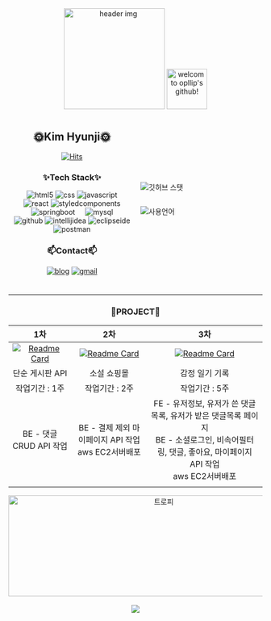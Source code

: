 <div align="center">
  <img src="https://capsule-render.vercel.app/api?type=venom&height=180&color=0:0250c5,100:d43f8d&section=header" height="200" alt="header img"  />
  <img src="https://readme-typing-svg.demolab.com?font=DynaPuff&weight=600&size=30&pause=1000&color=6233C5&center=true&vCenter=true&width=500&lines=Welcome+to+opllip's+Github!" height="80" alt="welcom to opllip's github!"  />
</div>

<div style="display: flex;">
  <div style="flex: 50%; padding: 10px;">
    <div align="center"> 
      <h2>🌞Kim Hyunji🌞</h2>

[![Hits](https://hits.seeyoufarm.com/api/count/incr/badge.svg?url=https%3A%2F%2Fgithub.com%2Fopllip%2Fhit-counter&count_bg=%23282A36&title_bg=%23282A36&icon=github.svg&icon_color=%2379DAFA&title=hits&edge_flat=false)](https://hits.seeyoufarm.com)

  </div>

  <h3  align="center">✨Tech Stack✨</h3>
  <div align="center">
  <img alt="html5" src ="https://img.shields.io/badge/html5-E34F26.svg??style=flat-square&logo=html5&logoColor=white"/>
  <img alt="css" src ="https://img.shields.io/badge/css-663399.svg?style=flat-square&logo=css&logoColor=white"/>
  <img alt="javascript" src ="https://img.shields.io/badge/javascript-F7DF1E.svg?style=flat-square&logo=javascript&logoColor=white"/>
  <img alt="react" src ="https://img.shields.io/badge/react-61DAFB.svg?style=flat-square&logo=react&logoColor=white"/>
  <img alt="styledcomponents" src ="https://img.shields.io/badge/styledcomponents-DB7093.svg?style=flat-square&logo=styledcomponents&logoColor=white"/>
  <br />
  <img alt="springboot" src ="https://img.shields.io/badge/springboot-6DB33F.svg?style=flat-square&logo=springboot&logoColor=white"/>
  <img width="12" />
  <img alt="mysql" src ="https://img.shields.io/badge/mysql-4479A1.svg?style=flat-square&logo=mysql&logoColor=white"/>
  <br />
  <img alt="github" src ="https://img.shields.io/badge/github-181717.svg?style=flat-square&logo=github&logoColor=white"/>
  <img alt="intellijidea" src ="https://img.shields.io/badge/intellijidea-000000.svg?style=flat-square&logo=intellijidea&logoColor=white"/>
  <img alt="eclipseide" src ="https://img.shields.io/badge/eclipseide-2C2255.svg?style=flat-square&logo=eclipseide&logoColor=white"/>
  <img alt="postman" src ="https://img.shields.io/badge/postman-FF6C37.svg?style=flat-square&logo=postman&logoColor=white"/>
  </div>
  <h3  align="center">📫Contact📫</h3>
  <div align="center">

[![blog](https://img.shields.io/badge/blog-03C75A.svg?style=flat-square&logo=naver&logoColor=white)](https://blog.naver.com/sunny5241)
[![gmail](https://img.shields.io/badge/shailun12@gmail.com-EA4335.svg?style=flat-square&logo=gmail&logoColor=white)](https://mail.google.com/mail/?view=cm&fs=1&to=shailun12@gmail.com)

  </div>

  </div>

  <div style="flex: 50%; padding: 10px; display:flex; flex-direction:column; align-content:center; justify-content:center;">

![깃허브 스탯](https://github-readme-stats.vercel.app/api?username=opllip&hide_title=true&show_icons=true&theme=dracula&hide_border=true&hide=stars&include_all_commits=true&count_private=true&hide_rank=true&card_width=320)

![사용언어](https://github-readme-stats.vercel.app/api/top-langs?username=opllip&layout=compact&card_width=320&langs_count=5&theme=dracula&hide_border=true)

  </div>
</div>

---

<h3  align="center">🎇PROJECT🎇</h3>

|1차|2차|3차|
|:---:|:---:|:---:|
|[![Readme Card](https://github-readme-stats.vercel.app/api/pin?username=opllip&repo=BE_board&theme=dracula)](https://github.com/opllip/BE_board)|[![Readme Card](https://github-readme-stats.vercel.app/api/pin?username=opllip&repo=BE_book_store&theme=dracula)](https://github.com/opllip/BE_book_store)|[![Readme Card](https://github-readme-stats.vercel.app/api/pin?username=opllip&repo=astromood&theme=dracula)](https://github.com/opllip/astromood)|
|단순 게시판 API|소설 쇼핑몰|감정 일기 기록|
|작업기간 : 1주|작업기간 : 2주|작업기간 : 5주|
|BE - 댓글 CRUD API 작업|BE - 결제 제외 마이페이지 API 작업<br />aws EC2서버배포|FE - 유저정보, 유저가 쓴 댓글목록, 유저가 받은 댓글목록 페이지<br />BE - 소셜로그인, 비속어필터링, 댓글, 좋아요, 마이페이지 API 작업<br />aws EC2서버배포|
||||


<div align="center">
<img src="https://github-profile-trophy.vercel.app/?username=opllip&theme=dracula&column=-1&row=1&margin-w=8&margin-h=8&no-bg=true&no-frame=true&order=4&rank=-?,-C"  height="200px" width="600px" alt="트로피" />
</div>
<br clear="both">

<div align="center">
  <img src="https://capsule-render.vercel.app/api?type=waving&color=0:0250c5,100:d43f8d&height=80&section=footer"  />
</div>

###


<!--
<div align="center">
  <img src="https://github-profile-trophy.vercel.app/?username=opllip&theme=dracula&column=-1&row=1&margin-w=8&margin-h=8&no-bg=true&no-frame=true&order=4&rank=-?,-C"  height="200px" width="600px" alt="트로피" />
  <br />
  <img src="https://github-readme-activity-graph.vercel.app/graph?username=opllip&radius=10&theme=dracula&area=true&order=5&hide_title=false&hide_border=true&bg_color=242424" height="280" alt="activity-graph graph"  />
</div>
<br clear="both">
-->
